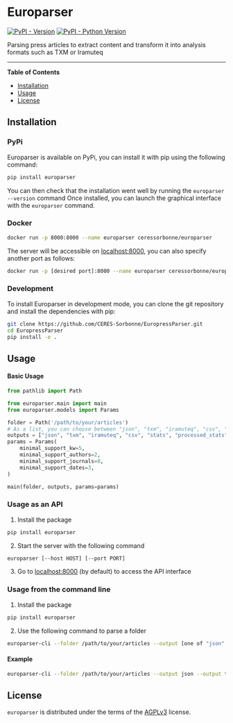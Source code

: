 # Europarser

[![PyPI - Version](https://img.shields.io/pypi/v/europarser.svg)](https://pypi.org/project/europarser)
[![PyPI - Python Version](https://img.shields.io/pypi/pyversions/europarser.svg)](https://pypi.org/project/europarser)

Parsing press articles to extract content and transform it into analysis formats such as TXM or Iramuteq

-----

**Table of Contents**

- [Installation](#installation)
- [Usage](#usage)
- [License](#license)

## Installation
### PyPi
Europarser is available on PyPi, you can install it with pip using the following command:
```bash
pip install europarser
```
You can then check that the installation went well by running the `europarser --version` command
Once installed, you can launch the graphical interface with the `europarser` command.

### Docker
```bash
docker run -p 8000:8000 --name europarser ceressorbonne/europarser
```
The server will be accessible on [localhost:8000](http://localhost:8000), you can also specify another port as follows:
```bash
docker run -p [desired port]:8000 --name europarser ceressorbonne/europarser
```

### Development
To install Europarser in development mode, you can clone the git repository and install the dependencies with pip:
```bash
git clone https://github.com/CERES-Sorbonne/EuropressParser.git
cd EuropressParser
pip install -e .
```


## Usage
#### Basic Usage
```python
from pathlib import Path

from europarser.main import main
from europarser.models import Params

folder = Path('/path/to/your/articles')
# As a list, you can choose between "json", "txm", "iramuteq", "csv", "stats", "processed_stats", "plots", "markdown" or any combination of them
outputs = ["json", "txm", "iramuteq", "csv", "stats", "processed_stats", "plots", "markdown"]
params = Params(
    minimal_support_kw=5,
    minimal_support_authors=2,
    minimal_support_journals=8,
    minimal_support_dates=3,
)

main(folder, outputs, params=params)
```

### Usage as an API
1) Install the package
```bash
pip install europarser
```

2) Start the server with the following command
```bash
europarser [--host HOST] [--port PORT]
```

3) Go to [localhost:8000](http://localhost:8000) (by default) to access the API interface

### Usage from the command line
1) Install the package
```bash
pip install europarser
```

2) Use the following command to parse a folder
```bash
europarser-cli --folder /path/to/your/articles --output [one of "json", "txm", "iramuteq", "csv", "stats", "processed_stats", "plots", "markdown"] [--output other_output] [--minimal-support-kw 5] [--minimal-support-authors 2] [--minimal-support-journals 8] [--minimal-support-dates 3]
```

#### Example
```bash
europarser-cli --folder /path/to/your/articles --output json --output txm --minimal-support-kw 5 --minimal-support-authors 2 --minimal-support-journals 8 --minimal-support-dates 3
```

## License

`europarser` is distributed under the terms of the [AGPLv3](https://www.gnu.org/licenses/agpl-3.0.html) license.
